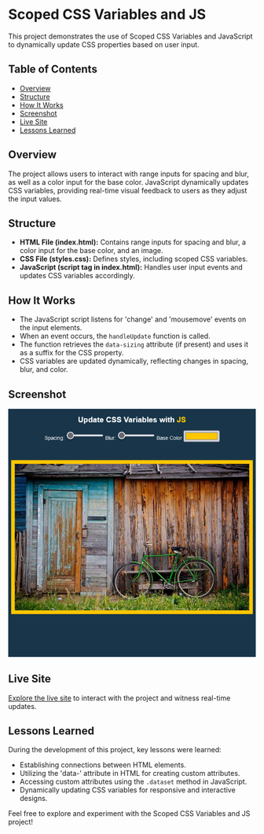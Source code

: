 # Scoped CSS Variables and JS

This project demonstrates the use of Scoped CSS Variables and JavaScript to dynamically update CSS properties based on user input.

## Table of Contents

- [Overview](#overview)
- [Structure](#structure)
- [How It Works](#how-it-works)
- [Screenshot](#screenshot)
- [Live Site](#live-site)
- [Lessons Learned](#lessons-learned)

## Overview

The project allows users to interact with range inputs for spacing and blur, as well as a color input for the base color. JavaScript dynamically updates CSS variables, providing real-time visual feedback to users as they adjust the input values.

## Structure

- **HTML File (index.html):** Contains range inputs for spacing and blur, a color input for the base color, and an image.
- **CSS File (styles.css):** Defines styles, including scoped CSS variables.
- **JavaScript (script tag in index.html):** Handles user input events and updates CSS variables accordingly.

## How It Works

- The JavaScript script listens for 'change' and 'mousemove' events on the input elements.
- When an event occurs, the `handleUpdate` function is called.
- The function retrieves the `data-sizing` attribute (if present) and uses it as a suffix for the CSS property.
- CSS variables are updated dynamically, reflecting changes in spacing, blur, and color.

## Screenshot

![Screenshot](Scoped-CSS-Variables-and-JS.png)

## Live Site

[Explore the live site](#) to interact with the project and witness real-time updates.

## Lessons Learned

During the development of this project, key lessons were learned:

- Establishing connections between HTML elements.
- Utilizing the 'data-' attribute in HTML for creating custom attributes.
- Accessing custom attributes using the `.dataset` method in JavaScript.
- Dynamically updating CSS variables for responsive and interactive designs.

Feel free to explore and experiment with the Scoped CSS Variables and JS project!
